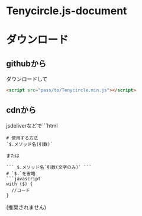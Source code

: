 # Tenycircle.js-document
# ダウンロード
## githubから
ダウンロードして
```html
<script src="pass/to/Tenycircle.min.js"></script>
```
## cdnから
jsdeliverなどで```html
<script src="https://cdn.jsdelivr.net/gh/Tenycircle-js/Tenycircle.js@main/TenyCircle.min.js"></script>
```
# 使用する方法
`$.メソッド名(引数)`

または

``` $.メソッド名`引数(文字のみ)` ```
# `$.`を省略
```javascript
with ($) {
  //コード
}
```
(推奨されません)
